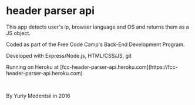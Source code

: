 # header parser api

<p>This app detects user's ip, browser language and OS and returns them as a JS object.<p>
<p>Coded as part of the Free Code Camp's Back-End Development Program.</p>
<p>Developed with Express/Node.js, HTML/CSS/JS, git</p>
<p>Running on Heroku at [fcc-header-parser-api.heroku.com](https://fcc-header-parser-api.heroku.com) </p>
<br>
<p>
By Yuriy Medentsii in 2016
</p>
